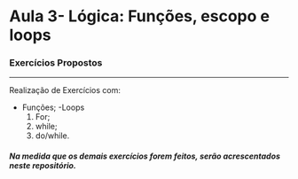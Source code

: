 # Aula 3- Lógica: Funções, escopo e loops


### Exercícios Propostos
-----

Realização de Exercícios com:

- Funções;
-Loops
   1. For;
   2. while;
   3. do/while.


#### _Na medida que os demais exercícios forem feitos, serão acrescentados neste repositório._